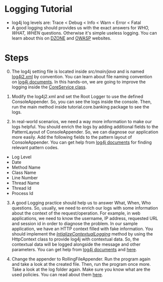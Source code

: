 # Logging Tutorial

* log4j log levels are: Trace < Debug < Info < Warn < Error < Fatal
* A good logging should provides us with the exact answers for *WHO, WHAT, WHEN* questions. Otherwise it's simple useless logging. You can learn about this on [DZONE](https://dzone.com/articles/application-logging-what-when) and [OWASP](https://www.owasp.org/index.php/Logging_Cheat_Sheet) websites.

# Steps

0. The log4j setting file is located inside *src/main/java* and is named [log4j2.xml](https://github.com/mirsaeedi/MockingDependencies/blob/logging/MockingDependencies/src/main/java/log4j2.xml) by convention. You can learn about file naming convention on [log4j documents](https://logging.apache.org/log4j/2.x/manual/configuration.html). In this hands-on, we are going to improve the logging inside the [CoreService class](https://github.com/mirsaeedi/MockingDependencies/blob/logging/MockingDependencies/src/main/java/tutorial/core/banking/CoreService.java).

1. Modify the log4j2.xml and set the Root Logger to use the defined ConsoleAppender. So, you can see the logs inside the console. Then, run the main method inside tutorial.core.banking package to see the logs.

2. In real-world scenarios, we need a way more information to make our logs helpful. You should enrich the logs by adding additional fields to the PatternLayout of ConsoleAppender. So, we can diagnose our application more easily. Add the following fields to the pattern layout of ConsoleAppender. You can get help from [log4j documents](https://logging.apache.org/log4j/2.x/manual/layouts.html) for finding relevant pattern codes.
  - Log Level
  - Date
  - Method Name
  - Class Name
  - Line Number
  - Thread Name 
  - Thread Id
  - Process Id

3. A good Logging practice should help us to answer What, When, Who questions. So, usually, we need to enrich our logs with some information about the context of the request/operation. For example, in web applications, we need to know the username, IP address, requested URL and session id in order to diagnose the problem. 
In our sample application, we have an HTTP context filled with fake information. You should implement the [*IntializeContextualLogging*](https://github.com/mirsaeedi/MockingDependencies/blob/logging/MockingDependencies/src/main/java/tutorial/core/banking/Main.java) method by using the HttpContext class to provide log4j with contextual data. So, the contextual data will be logged alongside the message and other parameters. You can get help from [log4j documents](https://logging.apache.org/log4j/2.x/manual/thread-context.html) and [here](https://howtodoinjava.com/log4j2/threadcontext-fish-tagging/).

4. Change the appender to RollingFileAppender. Run the program again and take a look at the created file. Then, run the program once more. Take a look at the log folder again. Make sure you know what are the used policies. You can read about them [here](https://logging.apache.org/log4j/2.x/manual/appenders.html#RollingFileAppender).  
